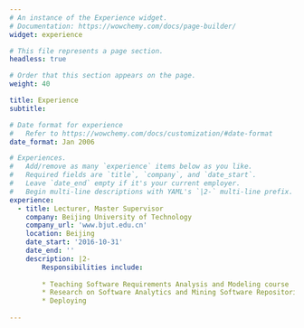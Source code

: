```yaml
---
# An instance of the Experience widget.
# Documentation: https://wowchemy.com/docs/page-builder/
widget: experience

# This file represents a page section.
headless: true

# Order that this section appears on the page.
weight: 40

title: Experience
subtitle:

# Date format for experience
#   Refer to https://wowchemy.com/docs/customization/#date-format
date_format: Jan 2006

# Experiences.
#   Add/remove as many `experience` items below as you like.
#   Required fields are `title`, `company`, and `date_start`.
#   Leave `date_end` empty if it's your current employer.
#   Begin multi-line descriptions with YAML's `|2-` multi-line prefix.
experience:
  - title: Lecturer, Master Supervisor
    company: Beijing University of Technology
    company_url: 'www.bjut.edu.cn'
    location: Beijing
    date_start: '2016-10-31'
    date_end: ''
    description: |2-
        Responsibilities include:
        
        * Teaching Software Requirements Analysis and Modeling course 
        * Research on Software Analytics and Mining Software Repositories (MSR) 
        * Deploying
       
---
```

